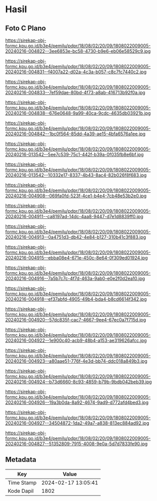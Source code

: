 # Hasil

## Foto C Plano

https://sirekap-obj-formc.kpu.go.id/b3e4/pemilu/pdpr/18/08/02/20/09/1808022009005-20240216-004822--3ee6853e-bc58-4730-b9e6-eb06e58529c9.jpg

https://sirekap-obj-formc.kpu.go.id/b3e4/pemilu/pdpr/18/08/02/20/09/1808022009005-20240216-004831--f4007a22-d02a-4c3a-b057-c8c7fc7440c2.jpg

https://sirekap-obj-formc.kpu.go.id/b3e4/pemilu/pdpr/18/08/02/20/09/1808022009005-20240216-004833--7ef59dae-80bd-4f73-a8ab-416713b92f0a.jpg

https://sirekap-obj-formc.kpu.go.id/b3e4/pemilu/pdpr/18/08/02/20/09/1808022009005-20240216-004838--676e0648-9a99-40ca-9cdc-4635db03921b.jpg

https://sirekap-obj-formc.kpu.go.id/b3e4/pemilu/pdpr/18/08/02/20/09/1808022009005-20240216-004842--1bc0f564-85dd-4a39-ae15-4bfa6576a1ee.jpg

https://sirekap-obj-formc.kpu.go.id/b3e4/pemilu/pdpr/18/08/02/20/09/1808022009005-20240216-013542--5ee7c539-75c1-442f-b39a-0f035fb8e6bf.jpg

https://sirekap-obj-formc.kpu.go.id/b3e4/pemilu/pdpr/18/08/02/20/09/1808022009005-20240216-013542--10332e17-8337-4b43-8ac4-82b026f8f683.jpg

https://sirekap-obj-formc.kpu.go.id/b3e4/pemilu/pdpr/18/08/02/20/09/1808022009005-20240216-004908--069fa0fd-523f-4ce1-b4e4-7cb48e53b2e0.jpg

https://sirekap-obj-formc.kpu.go.id/b3e4/pemilu/pdpr/18/08/02/20/09/1808022009005-20240216-004911--ca8197ad-14dc-4aa8-9447-d7e1d8839ff0.jpg

https://sirekap-obj-formc.kpu.go.id/b3e4/pemilu/pdpr/18/08/02/20/09/1808022009005-20240216-004913--0a4751d3-db42-4e84-b127-310b41c3f883.jpg

https://sirekap-obj-formc.kpu.go.id/b3e4/pemilu/pdpr/18/08/02/20/09/1808022009005-20240216-004915--ebba08e4-671e-450c-8e64-0f309ed01924.jpg

https://sirekap-obj-formc.kpu.go.id/b3e4/pemilu/pdpr/18/08/02/20/09/1808022009005-20240216-004916--7a5b7c7c-4f7d-463a-9ab0-e0e2f0d2ea10.jpg

https://sirekap-obj-formc.kpu.go.id/b3e4/pemilu/pdpr/18/08/02/20/09/1808022009005-20240216-004918--ef37abfd-4905-49b4-bda4-b8cd6614f342.jpg

https://sirekap-obj-formc.kpu.go.id/b3e4/pemilu/pdpr/18/08/02/20/09/1808022009005-20240216-004920--57dc835f-cac7-4667-9ee4-67ec0a7f715d.jpg

https://sirekap-obj-formc.kpu.go.id/b3e4/pemilu/pdpr/18/08/02/20/09/1808022009005-20240216-004922--1e900c40-acb9-48b4-a153-ae319626afcc.jpg

https://sirekap-obj-formc.kpu.go.id/b3e4/pemilu/pdpr/18/08/02/20/09/1808022009005-20240216-004923--a80aae51-776f-4e3d-bb74-ddc018a849b3.jpg

https://sirekap-obj-formc.kpu.go.id/b3e4/pemilu/pdpr/18/08/02/20/09/1808022009005-20240216-004924--b73d6660-8c93-4859-b79b-9bdb042beb39.jpg

https://sirekap-obj-formc.kpu.go.id/b3e4/pemilu/pdpr/18/08/02/20/09/1808022009005-20240216-004926--19a3b0da-8a92-4674-9ad9-d772afd4bed3.jpg

https://sirekap-obj-formc.kpu.go.id/b3e4/pemilu/pdpr/18/08/02/20/09/1808022009005-20240216-004927--34504872-1da2-49a7-a838-813ec884ad92.jpg

https://sirekap-obj-formc.kpu.go.id/b3e4/pemilu/pdpr/18/08/02/20/09/1808022009005-20240216-004827--51352809-7915-4008-9e0a-5d7d7833fe90.jpg


## Metadata

| Key        | Value               |
| ---------- | ------------------- |
| Time Stamp | 2024-02-17 13:05:41 |
| Kode Dapil | 1802                |



